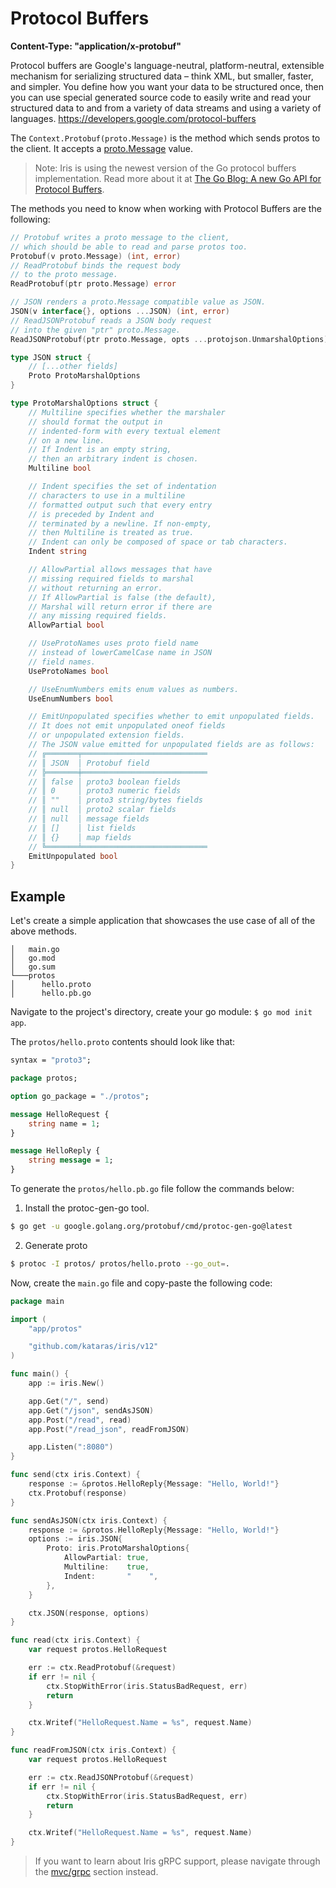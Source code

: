 # Protocol Buffers

**Content-Type: "application/x-protobuf"**

Protocol buffers are Google's language-neutral, platform-neutral, extensible mechanism for serializing structured data – think XML, but smaller, faster, and simpler. You define how you want your data to be structured once, then you can use special generated source code to easily write and read your structured data to and from a variety of data streams and using a variety of languages. https://developers.google.com/protocol-buffers

The `Context.Protobuf(proto.Message)` is the method which sends protos to the client. It accepts a [proto.Message](https://godoc.org/google.golang.org/protobuf/proto#Message) value.

> Note: Iris is using the newest version of the Go protocol buffers implementation. Read more about it at [The Go Blog: A new Go API for Protocol Buffers](https://blog.golang.org/protobuf-apiv2).


The methods you need to know when working with Protocol Buffers are the following:

```go
// Protobuf writes a proto message to the client,
// which should be able to read and parse protos too. 
Protobuf(v proto.Message) (int, error)
// ReadProtobuf binds the request body
// to the proto message.
ReadProtobuf(ptr proto.Message) error
```

```go
// JSON renders a proto.Message compatible value as JSON.
JSON(v interface{}, options ...JSON) (int, error)
// ReadJSONProtobuf reads a JSON body request
// into the given "ptr" proto.Message.
ReadJSONProtobuf(ptr proto.Message, opts ...protojson.UnmarshalOptions) error
```

```go
type JSON struct {
    // [...other fields]
	Proto ProtoMarshalOptions
}

type ProtoMarshalOptions struct {
    // Multiline specifies whether the marshaler
    // should format the output in
    // indented-form with every textual element
    // on a new line.
    // If Indent is an empty string,
    // then an arbitrary indent is chosen.
	Multiline bool

    // Indent specifies the set of indentation
    // characters to use in a multiline
    // formatted output such that every entry
    // is preceded by Indent and
    // terminated by a newline. If non-empty,
    // then Multiline is treated as true.
	// Indent can only be composed of space or tab characters.
	Indent string

    // AllowPartial allows messages that have
    // missing required fields to marshal
    // without returning an error.
    // If AllowPartial is false (the default),
    // Marshal will return error if there are
    // any missing required fields.
	AllowPartial bool

    // UseProtoNames uses proto field name
    // instead of lowerCamelCase name in JSON
	// field names.
	UseProtoNames bool

	// UseEnumNumbers emits enum values as numbers.
	UseEnumNumbers bool

    // EmitUnpopulated specifies whether to emit unpopulated fields.
    // It does not emit unpopulated oneof fields
    // or unpopulated extension fields.
	// The JSON value emitted for unpopulated fields are as follows:
	// ╔═══════╤════════════════════════════
	// ║ JSON  │ Protobuf field             
	// ╠═══════╪════════════════════════════
	// ║ false │ proto3 boolean fields      
	// ║ 0     │ proto3 numeric fields      
	// ║ ""    │ proto3 string/bytes fields 
	// ║ null  │ proto2 scalar fields       
	// ║ null  │ message fields             
	// ║ []    │ list fields                
	// ║ {}    │ map fields                 
	// ╚═══════╧════════════════════════════
	EmitUnpopulated bool
}
```

## Example

Let's create a simple application that showcases the use case of all of the above methods.

```text
│   main.go
│   go.mod
│   go.sum
└───protos
│      hello.proto
│      hello.pb.go
```

Navigate to the project's directory, create your go module: `$ go mod init app`.

The `protos/hello.proto` contents should look like that:

```proto
syntax = "proto3";

package protos;

option go_package = "./protos";

message HelloRequest {
    string name = 1;
}

message HelloReply {
    string message = 1;
}
```

To generate the `protos/hello.pb.go` file follow the commands below:

1. Install the protoc-gen-go tool.

```sh
$ go get -u google.golang.org/protobuf/cmd/protoc-gen-go@latest
```

2. Generate proto

```sh
$ protoc -I protos/ protos/hello.proto --go_out=.
```

Now, create the `main.go` file and copy-paste the following code:

```go
package main

import (
	"app/protos"

	"github.com/kataras/iris/v12"
)

func main() {
	app := iris.New()

	app.Get("/", send)
	app.Get("/json", sendAsJSON)
	app.Post("/read", read)
	app.Post("/read_json", readFromJSON)

	app.Listen(":8080")
}

func send(ctx iris.Context) {
	response := &protos.HelloReply{Message: "Hello, World!"}
	ctx.Protobuf(response)
}

func sendAsJSON(ctx iris.Context) {
	response := &protos.HelloReply{Message: "Hello, World!"}
	options := iris.JSON{
		Proto: iris.ProtoMarshalOptions{
			AllowPartial: true,
			Multiline:    true,
			Indent:       "    ",
		},
	}

	ctx.JSON(response, options)
}

func read(ctx iris.Context) {
	var request protos.HelloRequest

	err := ctx.ReadProtobuf(&request)
	if err != nil {
		ctx.StopWithError(iris.StatusBadRequest, err)
		return
	}

	ctx.Writef("HelloRequest.Name = %s", request.Name)
}

func readFromJSON(ctx iris.Context) {
	var request protos.HelloRequest

	err := ctx.ReadJSONProtobuf(&request)
	if err != nil {
		ctx.StopWithError(iris.StatusBadRequest, err)
		return
	}

	ctx.Writef("HelloRequest.Name = %s", request.Name)
}
```

> If you want to learn about Iris gRPC support, please navigate through the [mvc/grpc](../mvc/mvc-grpc.md) section instead.

<!-- slide:break-100 -->
